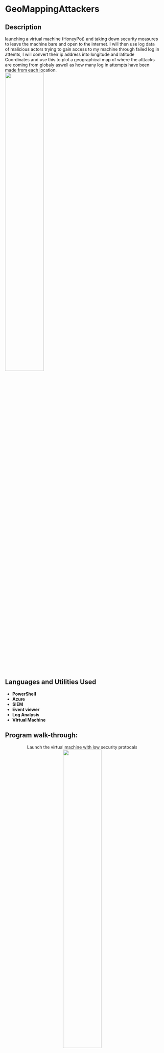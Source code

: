 # GeoMappingAttackers



<h2>Description</h2>
launching a virtual machine (HoneyPot) and taking down security measures to leave the machine bare and open to the internet. I will then use log data of malicious actors trying to gain access to my machine through failed log in attemts, I will convert their ip address into longitude and latitude Coordinates and use this to plot a geographical map of where the atttacks are coming from globaly aswell as how many log in attempts have been made from each location.
<br/>
<img src="https://imgur.com/gw87eAx.png" height="50%" width="50%" />
<br />


<h2>Languages and Utilities Used</h2>

- <b>PowerShell</b>
- <b>Azure</b>
- <b>SIEM</b>
- <b>Event viewer</b>
- <b>Log Analysis</b>
- <b>Virtual Machine</b>



<h2>Program walk-through:</h2>

<p align="center">
Launch the virtual machine with low security protocals <br/>
<img src="https://imgur.com/N09RCjL.png" height="50%" width="50%" />
<br />
<br />
Create log analytic workspace  <br/>
<img src="https://imgur.com/3GCsosk.png" height="50%" width="50%" />
<br />
<br />
Enable ability to gather logs from the VM into the log analytic workspace<br/>
<img src="https://imgur.com/o3xK0Od.png" height="50%" width="50%" />
  <img src="https://imgur.com/wpibgmr.png"  height="50%" width="50%" />
<br />
<br />
connect VM to LAW  <br/>
<img src="https://imgur.com/RaM3Eom.png" height="50%" width="50%" />
<br />
<br />
add microsoft sentinal to the la  <br/>
<img src="https://imgur.com/y4lzBHP.png" height="50%" width="50%" />
<br />
<br />
Log into virtual machine and disable firewalls  <br/>
<img src="https://imgur.com/xWMnJRV.png"  height="50%" width="50%" />
<br />
<br />
here i copied this powershell scrip from this git hub reposotory into Powershel ISE on the VM to parse the data collected from the windows event log on the VM, this uses an API to obtai a longitude and latitude from the ip adderss-This is how we will get a precise location  <br/>
<img src="https://imgur.com/pJ19cp6.png"  height="50%" width="50%" />
  <img src="https://imgur.com/xfFl3RO.png"  height="50%" width="50%" />
  <br />
  Create a new MMA based table in your log analysis workspace: <br/>
<img src="https://imgur.com/b0BHX6z.png" height="50%" width="50%" />
  <br />
next we need to upload the file created by the powershell code into the table, The file created by powershell is saved on our VM however the azure page which contains the table is on our native machine this means we must copy the contents of the file and recreate the file on our native machine. Once this is done we can add the file from our native machine. It is important to note that when asked for the file path on the next page you give the file path of the origional file on the VM, This is because that list is being constantly updated and will be the one accessed by the table. The first file we moved over is so we can 'Train' the table how to read the infomation, this will become clear in the next few steps.  
  <br/>
  <img src="https://imgur.com/b0BHX6z.png"  height="50%" width="50%" />
  <img src="https://imgur.com/TDyQD6x.png"  height="50%" width="50%" />
  <br />
  Next i had to sort the data in the log and seperate the fields. <br/>before:
  <br/>
    <img src="https://imgur.com/EcCKiN7.png"  height="50%" width="50%" />
  <br/>
  after:
  <br/>
  <img src="https://imgur.com/lKChtx9.png"  height="50%" width="50%" />
  <br/>
  In microsoft sentinal open up a new workbook and enter the same query as before
  <br/>
    <img src="https://imgur.com/UC0Bf4W.png"  height="50%" width="50%" />
  <br/>
  <br/>
  change the view type to map and change settings to desire
  <br/>
     <img src="https://imgur.com/mCc7xuk.png"  height="50%" width="50%" />
     
  <br/>
  here is the map after a few hours
  <br/>
     <img src="https://imgur.com/gw87eAx.png"  height="50%" width="50%" />
  
</p>

<!--
 ```diff
- text in red
+ text in green
! text in orange
# text in gray
@@ text in purple (and bold)@@
```
--!>
